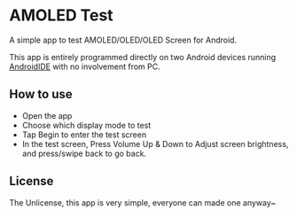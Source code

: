 # AMOLED Test
A simple app to test AMOLED/OLED/OLED Screen for Android.

This app is entirely programmed directly on two Android devices running [AndroidIDE](https://androidide.com/) with no involvement from PC.

## How to use
- Open the app
- Choose which display mode to test
- Tap Begin to enter the test screen
- In the test screen, Press Volume Up & Down to Adjust screen brightness, and press/swipe back to go back.

## License
The Unlicense, this app is very simple, everyone can made one anyway~